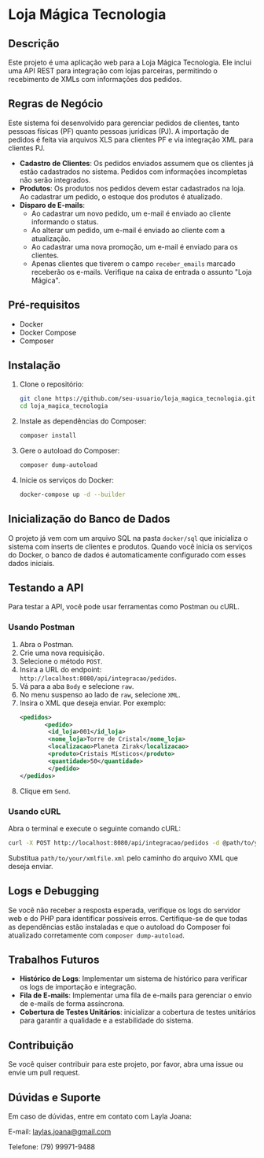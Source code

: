 # Loja Mágica Tecnologia

## Descrição

Este projeto é uma aplicação web para a Loja Mágica Tecnologia. Ele inclui uma API REST para integração com lojas parceiras, permitindo o recebimento de XMLs com informações dos pedidos. 

## Regras de Negócio

Este sistema foi desenvolvido para gerenciar pedidos de clientes, tanto pessoas físicas (PF) quanto pessoas jurídicas (PJ). A importação de pedidos é feita via arquivos XLS para clientes PF e via integração XML para clientes PJ. 

- **Cadastro de Clientes**: Os pedidos enviados assumem que os clientes já estão cadastrados no sistema. Pedidos com informações incompletas não serão integrados.
- **Produtos**: Os produtos nos pedidos devem estar cadastrados na loja. Ao cadastrar um pedido, o estoque dos produtos é atualizado.
- **Disparo de E-mails**: 
  - Ao cadastrar um novo pedido, um e-mail é enviado ao cliente informando o status.
  - Ao alterar um pedido, um e-mail é enviado ao cliente com a atualização.
  - Ao cadastrar uma nova promoção, um e-mail é enviado para  os clientes.
  - Apenas clientes que tiverem o campo `receber_emails` marcado receberão os e-mails. Verifique na caixa de entrada o assunto "Loja Mágica".

## Pré-requisitos

- Docker
- Docker Compose
- Composer

## Instalação

1. Clone o repositório:

    ```sh
    git clone https://github.com/seu-usuario/loja_magica_tecnologia.git
    cd loja_magica_tecnologia
    ```

2. Instale as dependências do Composer:

    ```sh
    composer install
    ```

3. Gere o autoload do Composer:

    ```sh
    composer dump-autoload
    ```

4. Inicie os serviços do Docker:

    ```sh
    docker-compose up -d --builder
    ```

## Inicialização do Banco de Dados

O projeto já vem com um arquivo SQL na pasta `docker/sql` que inicializa o sistema com inserts de clientes e produtos. Quando você inicia os serviços do Docker, o banco de dados é automaticamente configurado com esses dados iniciais.

## Testando a API

Para testar a API, você pode usar ferramentas como Postman ou cURL.

### Usando Postman

1. Abra o Postman.
2. Crie uma nova requisição.
3. Selecione o método `POST`.
4. Insira a URL do endpoint: `http://localhost:8080/api/integracao/pedidos`.
5. Vá para a aba `Body` e selecione `raw`.
6. No menu suspenso ao lado de `raw`, selecione `XML`.
7. Insira o XML que deseja enviar. Por exemplo:
    ```xml
    <pedidos>
           <pedido>
            <id_loja>001</id_loja>
            <nome_loja>Torre de Cristal</nome_loja>
            <localizacao>Planeta Zirak</localizacao>
            <produto>Cristais Místicos</produto>
            <quantidade>50</quantidade>
            </pedido>
    </pedidos>
    ```
8. Clique em `Send`.

### Usando cURL

Abra o terminal e execute o seguinte comando cURL:

```sh
curl -X POST http://localhost:8080/api/integracao/pedidos -d @path/to/your/xmlfile.xml --header "Content-Type: application/xml"
```

Substitua `path/to/your/xmlfile.xml` pelo caminho do arquivo XML que deseja enviar.

## Logs e Debugging

Se você não receber a resposta esperada, verifique os logs do servidor web e do PHP para identificar possíveis erros. Certifique-se de que todas as dependências estão instaladas e que o autoload do Composer foi atualizado corretamente com `composer dump-autoload`.

## Trabalhos Futuros

- **Histórico de Logs**: Implementar um sistema de histórico para verificar os logs de importação e integração.
- **Fila de E-mails**: Implementar uma fila de e-mails para gerenciar o envio de e-mails de forma assíncrona.
- **Cobertura de Testes Unitários**: inicializar a cobertura de testes unitários para garantir a qualidade e a estabilidade do sistema.

## Contribuição

Se você quiser contribuir para este projeto, por favor, abra uma issue ou envie um pull request.

## Dúvidas e Suporte

Em caso de dúvidas, entre em contato com Layla Joana:

E-mail: laylas.joana@gmail.com

Telefone: (79) 99971-9488
